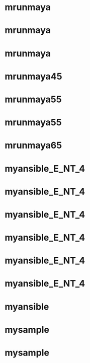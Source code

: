 # mrunmaya
# mrunmaya
# mrunmaya
# mrunmaya45
# mrunmaya55
# mrunmaya55
# mrunmaya65
# myansible_E_NT_4
# myansible_E_NT_4
# myansible_E_NT_4
# myansible_E_NT_4
# myansible_E_NT_4
# myansible_E_NT_4
# myansible
# mysample
# mysample
